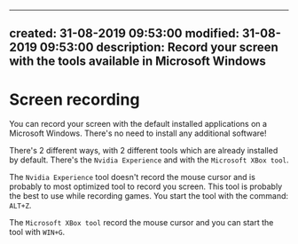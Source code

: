 -----
created: 31-08-2019 09:53:00
modified: 31-08-2019 09:53:00
description: Record your screen with the tools available in Microsoft Windows
-----

# Screen recording

You can record your screen with the default installed applications on a Microsoft Windows. There's no need to install any additional software!

There's 2 different ways, with 2 different tools which are already installed by default. There's the `Nvidia Experience` and with the `Microsoft XBox tool`. 

The `Nvidia Experience` tool doesn't record the mouse cursor and is probably to most optimized tool to record you screen. This tool is probably the best to use while recording games. You start the tool with the command: `ALT+Z`.

The `Microsoft XBox tool` record the mouse cursor and you can start the tool with `WIN+G`.
